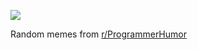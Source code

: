![](https://preview.redd.it/22mci7ec25od1.png?width=640&crop=smart&auto=webp&s=42cf38389509d0df27b9e66c12f903159b651c45)

 Random memes from [r/ProgrammerHumor](https://www.reddit.com/r/ProgrammerHumor/)
